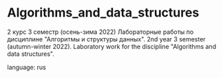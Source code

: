 # Algorithms_and_data_structures
2 курс 3 семестр (осень-зима 2022)
Лабораторные работы по дисциплине "Алгоритмы и структуры данных".
2nd year 3 semester (autumn-winter 2022). Laboratory work for the discipline "Algorithms and data structures".

language: rus
